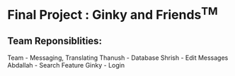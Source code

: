# Final Project : Ginky and Friends<sup>TM</sup>

## Team Reponsiblities:
Team - Messaging, Translating 
Thanush - Database
Shrish - Edit Messages
Abdallah - Search Feature
Ginky - Login

